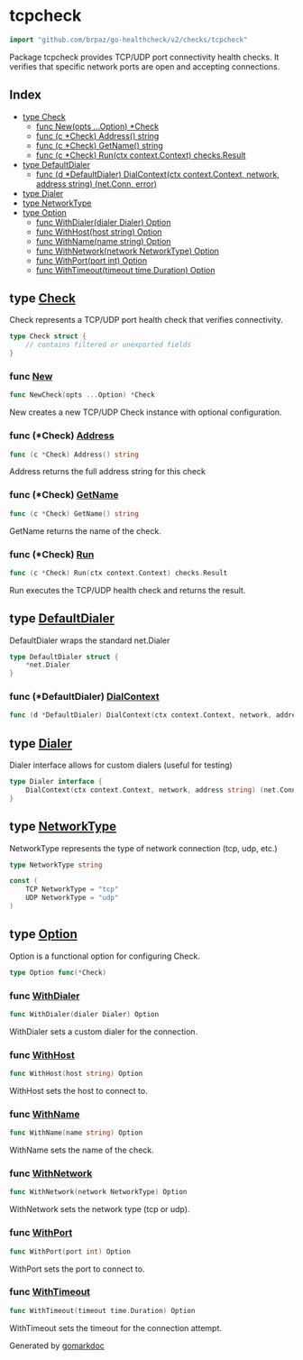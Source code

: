<!-- Code generated by gomarkdoc. DO NOT EDIT -->

# tcpcheck

```go
import "github.com/brpaz/go-healthcheck/v2/checks/tcpcheck"
```

Package tcpcheck provides TCP/UDP port connectivity health checks. It verifies that specific network ports are open and accepting connections.

## Index

- [type Check](<#Check>)
  - [func New\(opts ...Option\) \*Check](<#New>)
  - [func \(c \*Check\) Address\(\) string](<#Check.Address>)
  - [func \(c \*Check\) GetName\(\) string](<#Check.GetName>)
  - [func \(c \*Check\) Run\(ctx context.Context\) checks.Result](<#Check.Run>)
- [type DefaultDialer](<#DefaultDialer>)
  - [func \(d \*DefaultDialer\) DialContext\(ctx context.Context, network, address string\) \(net.Conn, error\)](<#DefaultDialer.DialContext>)
- [type Dialer](<#Dialer>)
- [type NetworkType](<#NetworkType>)
- [type Option](<#Option>)
  - [func WithDialer\(dialer Dialer\) Option](<#WithDialer>)
  - [func WithHost\(host string\) Option](<#WithHost>)
  - [func WithName\(name string\) Option](<#WithName>)
  - [func WithNetwork\(network NetworkType\) Option](<#WithNetwork>)
  - [func WithPort\(port int\) Option](<#WithPort>)
  - [func WithTimeout\(timeout time.Duration\) Option](<#WithTimeout>)


<a name="Check"></a>
## type [Check](<https://github.com/brpaz/go-healthcheck/blob/master/checks/tcpcheck/check.go#L27-L34>)

Check represents a TCP/UDP port health check that verifies connectivity.

```go
type Check struct {
    // contains filtered or unexported fields
}
```

<a name="New"></a>
### func [New](<https://github.com/brpaz/go-healthcheck/blob/master/checks/tcpcheck/check.go#L96>)

```go
func NewCheck(opts ...Option) *Check
```

New creates a new TCP/UDP Check instance with optional configuration.

<a name="Check.Address"></a>
### func \(\*Check\) [Address](<https://github.com/brpaz/go-healthcheck/blob/master/checks/tcpcheck/check.go#L167>)

```go
func (c *Check) Address() string
```

Address returns the full address string for this check

<a name="Check.GetName"></a>
### func \(\*Check\) [GetName](<https://github.com/brpaz/go-healthcheck/blob/master/checks/tcpcheck/check.go#L114>)

```go
func (c *Check) GetName() string
```

GetName returns the name of the check.

<a name="Check.Run"></a>
### func \(\*Check\) [Run](<https://github.com/brpaz/go-healthcheck/blob/master/checks/tcpcheck/check.go#L119>)

```go
func (c *Check) Run(ctx context.Context) checks.Result
```

Run executes the TCP/UDP health check and returns the result.

<a name="DefaultDialer"></a>
## type [DefaultDialer](<https://github.com/brpaz/go-healthcheck/blob/master/checks/tcpcheck/check.go#L42-L44>)

DefaultDialer wraps the standard net.Dialer

```go
type DefaultDialer struct {
    *net.Dialer
}
```

<a name="DefaultDialer.DialContext"></a>
### func \(\*DefaultDialer\) [DialContext](<https://github.com/brpaz/go-healthcheck/blob/master/checks/tcpcheck/check.go#L46>)

```go
func (d *DefaultDialer) DialContext(ctx context.Context, network, address string) (net.Conn, error)
```



<a name="Dialer"></a>
## type [Dialer](<https://github.com/brpaz/go-healthcheck/blob/master/checks/tcpcheck/check.go#L37-L39>)

Dialer interface allows for custom dialers \(useful for testing\)

```go
type Dialer interface {
    DialContext(ctx context.Context, network, address string) (net.Conn, error)
}
```

<a name="NetworkType"></a>
## type [NetworkType](<https://github.com/brpaz/go-healthcheck/blob/master/checks/tcpcheck/check.go#L19>)

NetworkType represents the type of network connection \(tcp, udp, etc.\)

```go
type NetworkType string
```

<a name="TCP"></a>

```go
const (
    TCP NetworkType = "tcp"
    UDP NetworkType = "udp"
)
```

<a name="Option"></a>
## type [Option](<https://github.com/brpaz/go-healthcheck/blob/master/checks/tcpcheck/check.go#L51>)

Option is a functional option for configuring Check.

```go
type Option func(*Check)
```

<a name="WithDialer"></a>
### func [WithDialer](<https://github.com/brpaz/go-healthcheck/blob/master/checks/tcpcheck/check.go#L89>)

```go
func WithDialer(dialer Dialer) Option
```

WithDialer sets a custom dialer for the connection.

<a name="WithHost"></a>
### func [WithHost](<https://github.com/brpaz/go-healthcheck/blob/master/checks/tcpcheck/check.go#L61>)

```go
func WithHost(host string) Option
```

WithHost sets the host to connect to.

<a name="WithName"></a>
### func [WithName](<https://github.com/brpaz/go-healthcheck/blob/master/checks/tcpcheck/check.go#L54>)

```go
func WithName(name string) Option
```

WithName sets the name of the check.

<a name="WithNetwork"></a>
### func [WithNetwork](<https://github.com/brpaz/go-healthcheck/blob/master/checks/tcpcheck/check.go#L75>)

```go
func WithNetwork(network NetworkType) Option
```

WithNetwork sets the network type \(tcp or udp\).

<a name="WithPort"></a>
### func [WithPort](<https://github.com/brpaz/go-healthcheck/blob/master/checks/tcpcheck/check.go#L68>)

```go
func WithPort(port int) Option
```

WithPort sets the port to connect to.

<a name="WithTimeout"></a>
### func [WithTimeout](<https://github.com/brpaz/go-healthcheck/blob/master/checks/tcpcheck/check.go#L82>)

```go
func WithTimeout(timeout time.Duration) Option
```

WithTimeout sets the timeout for the connection attempt.

Generated by [gomarkdoc](<https://github.com/princjef/gomarkdoc>)
